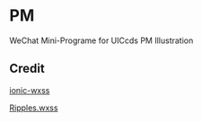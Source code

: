 # PM
WeChat Mini-Programe for UICcds PM Illustration

## Credit
[ionic-wxss](https://github.com/skyvow/ionic-wxss)

[Ripples.wxss](https://github.com/jeasonstudio/Ripples.wxss)
